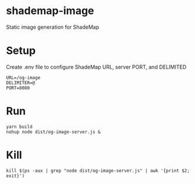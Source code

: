 # shademap-image
Static image generation for ShadeMap

# Setup

Create .env file to configure ShadeMap URL, server PORT, and DELIMITED

```
URL=/og-image
DELIMITER=@
PORT=8080
```

# Run

```
yarn build
nohup node dist/og-image-server.js &
```

# Kill

```
kill $(ps -aux | grep "node dist/og-image-server.js" | awk '{print $2; exit}')
```
